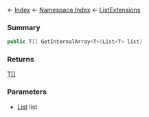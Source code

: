 ← [Index](Api-Index) ← [Namespace Index](Namespace-Index) ← [ListExtensions](System.Collections.Generic.ListExtensions)

### Summary

```csharp
public T[] GetInternalArray<T>(List<T> list)
```

### Returns

[T[]]()

### Parameters

* [List<T>](https://docs.microsoft.com/en-us/dotnet/api/system.collections.generic.list?view=netframework-4.6) list
